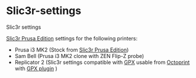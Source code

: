 # Slic3r-settings
Slic3r settings

[Slic3r Prusa Edition](https://www.prusa3d.com/slic3r-prusa-edition/) settings for the following printers:
* Prusa i3 MK2 (Stock from [Slic3r Prusa Edition](https://www.prusa3d.com/slic3r-prusa-edition/))
* Sam Bell (Prusa i3 MK2 clone with ZEN Flip-Z probe)
* Replicator 2 (Slic3r settings compatible with [GPX](https://github.com/markwal/GPX) usable from [Octoprint](https://octoprint.org/) with [GPX plugin](https://github.com/markwal/GPX) )
